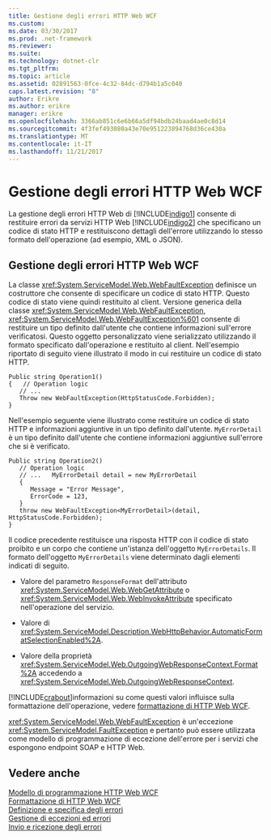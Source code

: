 ```yaml
---
title: Gestione degli errori HTTP Web WCF
ms.custom: 
ms.date: 03/30/2017
ms.prod: .net-framework
ms.reviewer: 
ms.suite: 
ms.technology: dotnet-clr
ms.tgt_pltfrm: 
ms.topic: article
ms.assetid: 02891563-0fce-4c32-84dc-d794b1a5c040
caps.latest.revision: "8"
author: Erikre
ms.author: erikre
manager: erikre
ms.openlocfilehash: 3366ab851c6e6b66a5df94bdb24baad4ae0c8d14
ms.sourcegitcommit: 4f3fef493080a43e70e951223894768d36ce430a
ms.translationtype: MT
ms.contentlocale: it-IT
ms.lasthandoff: 11/21/2017
---
```

# <a name="wcf-web-http-error-handling"></a>Gestione degli errori HTTP Web WCF
La gestione degli errori HTTP Web di [!INCLUDE[indigo1](../../../../includes/indigo1-md.md)] consente di restituire errori da servizi HTTP Web [!INCLUDE[indigo2](../../../../includes/indigo2-md.md)] che specificano un codice di stato HTTP e restituiscono dettagli dell'errore utilizzando lo stesso formato dell'operazione (ad esempio, XML o JSON).  
  
## <a name="wcf-web-http-error-handling"></a>Gestione degli errori HTTP Web WCF  
 La classe <xref:System.ServiceModel.Web.WebFaultException> definisce un costruttore che consente di specificare un codice di stato HTTP. Questo codice di stato viene quindi restituito al client. Versione generica della classe <xref:System.ServiceModel.Web.WebFaultException>, <xref:System.ServiceModel.Web.WebFaultException%601> consente di restituire un tipo definito dall'utente che contiene informazioni sull'errore verificatosi. Questo oggetto personalizzato viene serializzato utilizzando il formato specificato dall'operazione e restituito al client. Nell'esempio riportato di seguito viene illustrato il modo in cui restituire un codice di stato HTTP.  
  
```  
Public string Operation1()  
{   // Operation logic  
   // ...  
   Throw new WebFaultException(HttpStatusCode.Forbidden);  
}  
```  
  
 Nell'esempio seguente viene illustrato come restituire un codice di stato HTTP e informazioni aggiuntive in un tipo definito dall'utente. `MyErrorDetail` è un tipo definito dall'utente che contiene informazioni aggiuntive sull'errore che si è verificato.  
  
```  
Public string Operation2()  
   // Operation logic  
   // ...   MyErrorDetail detail = new MyErrorDetail  
   {  
      Message = "Error Message",  
      ErrorCode = 123,  
   }  
   throw new WebFaultException<MyErrorDetail>(detail, HttpStatusCode.Forbidden);  
}  
```  
  
 Il codice precedente restituisce una risposta HTTP con il codice di stato proibito e un corpo che contiene un'istanza dell'oggetto `MyErrorDetails`. Il formato dell'oggetto `MyErrorDetails` viene determinato dagli elementi indicati di seguito.  
  
-   Valore del parametro `ResponseFormat` dell'attributo <xref:System.ServiceModel.Web.WebGetAttribute> o <xref:System.ServiceModel.Web.WebInvokeAttribute> specificato nell'operazione del servizio.  
  
-   Valore di <xref:System.ServiceModel.Description.WebHttpBehavior.AutomaticFormatSelectionEnabled%2A>.  
  
-   Valore della proprietà <xref:System.ServiceModel.Web.OutgoingWebResponseContext.Format%2A> accedendo a <xref:System.ServiceModel.Web.OutgoingWebResponseContext>.  
  
 [!INCLUDE[crabout](../../../../includes/crabout-md.md)]informazioni su come questi valori influisce sulla formattazione dell'operazione, vedere [formattazione di HTTP Web WCF](../../../../docs/framework/wcf/feature-details/wcf-web-http-formatting.md).  
  
 <xref:System.ServiceModel.Web.WebFaultException> è un'eccezione <xref:System.ServiceModel.FaultException> e pertanto può essere utilizzata come modello di programmazione di eccezione dell'errore per i servizi che espongono endpoint SOAP e HTTP Web.  
  
## <a name="see-also"></a>Vedere anche  
 [Modello di programmazione HTTP Web WCF](../../../../docs/framework/wcf/feature-details/wcf-web-http-programming-model.md)  
 [Formattazione di HTTP Web WCF](../../../../docs/framework/wcf/feature-details/wcf-web-http-formatting.md)  
 [Definizione e specifica degli errori](../../../../docs/framework/wcf/defining-and-specifying-faults.md)  
 [Gestione di eccezioni ed errori](../../../../docs/framework/wcf/extending/handling-exceptions-and-faults.md)  
 [Invio e ricezione degli errori](../../../../docs/framework/wcf/sending-and-receiving-faults.md)
